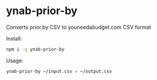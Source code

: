 ynab-prior-by
===

Converts prior.by CSV to youneedabudget.com CSV format

Install:
```sh
npm i -g ynab-prior-by
```

Usage:
```sh
ynab-prior-by ~/input.csv > ~/output.csv
```
